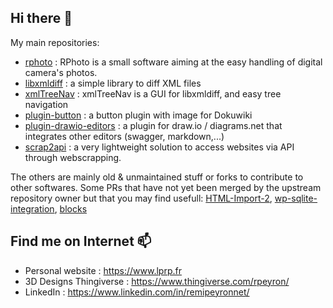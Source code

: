 ## Hi there 👋

My main repositories:
- [rphoto](../rphoto) : RPhoto is a small software aiming at the easy handling of digital camera's photos.
- [libxmldiff](../libxmldiff) : a simple library to diff XML files
- [xmlTreeNav](../xmltreenav) : xmlTreeNav is a GUI for libxmldiff, and easy tree navigation
- [plugin-button](../plugin-button) : a button plugin with image for Dokuwiki
- [plugin-drawio-editors](../plugin-drawio-editors) : a plugin for draw.io / diagrams.net that integrates other editors (swagger, markdown,...)
- [scrap2api](../scrap2api) : a very lightweight solution to access websites via API through webscrapping.

The others are mainly old & unmaintained stuff or forks to contribute to other softwares. Some PRs that have not yet been merged by the upstream repository owner but that you may find usefull: [HTML-Import-2](../HTML-Import-2), [wp-sqlite-integration](../wp-sqlite-integration), [blocks](../blocks)

## Find me on Internet 📫
- Personal website : https://www.lprp.fr
- 3D Designs Thingiverse : https://www.thingiverse.com/rpeyron/
- LinkedIn : https://www.linkedin.com/in/remipeyronnet/

<!--
**rpeyron/rpeyron** is a ✨ _special_ ✨ repository because its `README.md` (this file) appears on your GitHub profile.

Here are some ideas to get you started:

- 🔭 I’m currently working on ...
- 🌱 I’m currently learning ...
- 👯 I’m looking to collaborate on ...
- 🤔 I’m looking for help with ...
- 💬 Ask me about ...
- 📫 How to reach me: ...
- 😄 Pronouns: ...
- ⚡ Fun fact: ...
-->
